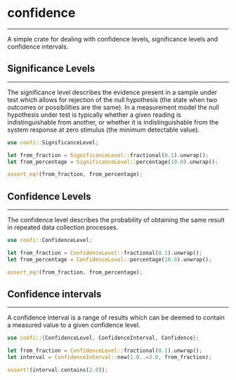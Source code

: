 # confidence
---

A simple crate for dealing with confidence levels, significance levels and confidence intervals.

## Significance Levels
---
The significance level describes the evidence present in a sample under test which allows for rejection of the null hypothesis (the state when two outcomes or possibilities are the same).
In a measurement model the null hypothesis under test is typically whether a given reading is indistinguishable from another, or whether it is indistinguishable from the system response at zero stimulus (the minimum detectable value).

```rust
use confi::SignificanceLevel;

let from_fraction = SignificanceLevel::fractional(0.1).unwrap();
let from_percentage = SignificanceLevel::percentage(10.0).unwrap();

assert_eq!(from_fraction, from_percentage);

```


## Confidence Levels
---
The confidence level describes the probability of obtaining the same result in repeated data collection processes.
```rust
use confi::ConfidenceLevel;

let from_fraction = ConfidenceLevel::fractional(0.1).unwrap();
let from_percentage = ConfidenceLevel::percentage(10.0).unwrap();

assert_eq!(from_fraction, from_percentage);
```

## Confidence intervals
---
A confidence interval is a range of results which can be deemed to contain a measured value to a given confidence level.
```rust
use confi::{ConfidenceLevel, ConfidenceInterval, Confidence};

let from_fraction = ConfidenceLevel::fractional(0.1).unwrap();
let interval = ConfidenceInterval::new(1.0..=3.0, from_fraction);

assert!(interval.contains(2.0));

```
